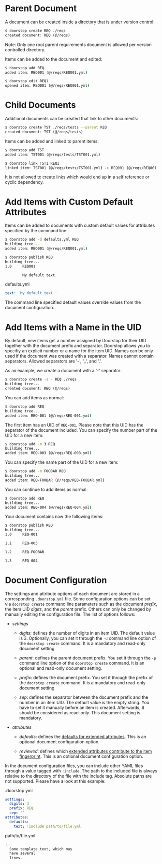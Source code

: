 # Parent Document

A document can be created inside a directory that is under version control:

```sh
$ doorstop create REQ ./reqs
created document: REQ (@/reqs)
```

Note: Only one root parent requirements document is allowed per version controlled directory.

Items can be added to the document and edited:

```sh
$ doorstop add REQ
added item: REQ001 (@/reqs/REQ001.yml)

$ doorstop edit REQ1
opened item: REQ001 (@/reqs/REQ001.yml)
```

# Child Documents

Additional documents can be created that link to other documents:

```sh
$ doorstop create TST ./reqs/tests --parent REQ
created document: TST (@/reqs/tests)
```

Items can be added and linked to parent items:

```sh
$ doorstop add TST
added item: TST001 (@/reqs/tests/TST001.yml)

$ doorstop link TST1 REQ1
linked item: TST001 (@/reqs/tests/TST001.yml) -> REQ001 (@/reqs/REQ001.yml)
```

It is not allowed to create links which would end up in a self reference or
cyclic dependency.

# Add Items with Custom Default Attributes

Items can be added to documents with custom default values for attributes
specified by the command line:

```sh
$ doorstop add -d defaults.yml REQ
building tree...
added item: REQ001 (@/reqs/REQ001.yml)

$ doorstop publish REQ
building tree...
1.0     REQ001

        My default text.
```

defaults.yml

```yaml
text: 'My default text.'
```

The command line specified default values override values from the document
configuration.

# Add Items with a Name in the UID

By default, new items get a number assigned by Doorstop for their UID together
with the document prefix and separator.  Doorstop allows you to specifiy an
explicit number or a name for the item UID.  Names can be only used if the
document was created with a separator.  Names cannot contain separators.
Allowed separators are '-', '\_', and '.'.

As an example, we create a document with a '-' separator:
```sh
$ doorstop create -s - REQ ./reqs
building tree...
created document: REQ (@/reqs)
```

You can add items as normal:
```sh
$ doorstop add REQ
building tree...
added item: REQ-001 (@/reqs/REQ-001.yml)
```

The first item has an UID of `REQ-001`.  Please note that this UID has the
separator of the document included.  You can specify the number part of the UID
for a new item:
```sh
$ doorstop add -n 3 REQ
building tree...
added item: REQ-003 (@/reqs/REQ-003.yml)
```

You can specify the name part of the UID for a new item:
```sh
$ doorstop add -n FOOBAR REQ
building tree...
added item: REQ-FOOBAR (@/reqs/REQ-FOOBAR.yml)
```

You can continue to add items as normal:
```sh
$ doorstop add REQ
building tree...
added item: REQ-004 (@/reqs/REQ-004.yml)
```

Your document contains now the following items:
```sh
$ doorstop publish REQ
building tree...
1.0     REQ-001

1.1     REQ-003

1.2     REQ-FOOBAR

1.3     REQ-004
```

# Document Configuration

The settings and attribute options of each document are stored in a
corresponding `.doorstop.yml` file.  Some configuration options can be set via
`doorstop create` command line parameters such as the document *prefix*, the
item UID *digits*, and the *parent* prefix.  Others can only be changed by
manually editing the configuration file.  The list of options follows:

* *settings*

  * *digits*: defines the number of digits in an item UID. The default value
    is 3.  Optionally, you can set it through the `-d` command line option of
    the `doorstop create` command.  It is a mandatory and read-only document
    setting.

  * *parent*: defines the parent document prefix.  You set it through the `-p`
    command line option of the `doorstop create` command.  It is an optional
    and read-only document setting.

  * *prefix*: defines the document prefix.  You set it through the prefix of
    the `doorstop create` command.  It is a mandatory and read-only document
    setting.

  * *sep*: defines the separator between the document prefix and the number in
    an item UID.  The default value is the empty string.  You have to set it
    manually before an item is created.  Afterwards, it should be considered as
    read-only.  This document setting is mandatory.

* *attributes*

  * *defaults*: defines the
    [defaults for extended attributes](../reference/item.md#defaults-for-extended-attributes).
    This is an optional document configuration option.

  * *reviewed*: defines which
    [ extended attributes contribute to the item fingerprint](../reference/item.md#extended-reviewed-attributes).
    This is an optional document configuration option.

In the document configuration files, you can include other YAML files through a
value tagged with `!include`.  The path to the included file is always relative
to the directory of the file with the include tag.  Absolute paths are not
supported.  Please have a look at this example:

.doorstop.yml

```yaml
settings:
  digits: 3
  prefix: REQ
  sep: ''
attributes:
  defaults:
    text: !include path/to/file.yml
```

path/to/file.yml

```yaml
|
  Some template text, which may
  have several
  lines.
```
